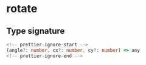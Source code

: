 # rotate

## Type signature

```typescript
<!-- prettier-ignore-start -->
(angle?: number, cx?: number, cy?: number) => any
<!-- prettier-ignore-end -->
```
